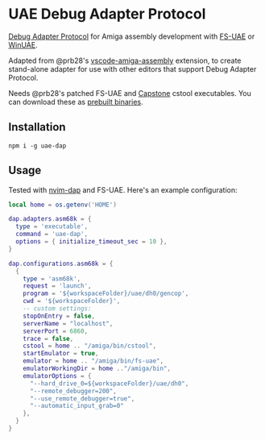 # UAE Debug Adapter Protocol

[Debug Adapter Protocol](https://microsoft.github.io/debug-adapter-protocol/) for Amiga assembly development with
[FS-UAE](https://fs-uae.net/) or [WinUAE](https://www.winuae.net/).

Adapted from @prb28's [vscode-amiga-assembly](https://github.com/prb28/vscode-amiga-assembly) extension,
to create stand-alone adapter for use with other editors that support Debug Adapter Protocol.

Needs @prb28's patched FS-UAE and [Capstone](https://www.capstone-engine.org/) cstool executables.
You can download these as [prebuilt binaries](https://github.com/prb28/vscode-amiga-assembly-binaries).

## Installation

```
npm i -g uae-dap
```

## Usage

Tested with [nvim-dap](https://github.com/mfussenegger/nvim-dap) and FS-UAE.
Here's an example configuration:

```lua
local home = os.getenv('HOME')

dap.adapters.asm68k = {
  type = 'executable',
  command = 'uae-dap',
  options = { initialize_timeout_sec = 10 },
}

dap.configurations.asm68k = {
  {
    type = 'asm68k',
    request = 'launch',
    program = '${workspaceFolder}/uae/dh0/gencop',
    cwd = '${workspaceFolder}',
    -- custom settings:
    stopOnEntry = false,
    serverName = "localhost",
    serverPort = 6860,
    trace = false,
    cstool = home .. "/amiga/bin/cstool",
    startEmulator = true,
    emulator = home .. "/amiga/bin/fs-uae",
    emulatorWorkingDir = home .."/amiga/bin",
    emulatorOptions = {
      "--hard_drive_0=${workspaceFolder}/uae/dh0",
      "--remote_debugger=200",
      "--use_remote_debugger=true",
      "--automatic_input_grab=0"
    },
  }
}

```
